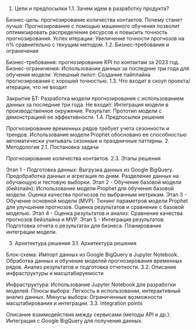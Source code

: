 1. Цели и предпосылки
1.1. Зачем идем в разработку продукта?

Бизнес-цель: прогнозирование количества контактов.
Почему станет лучше: Прогнозирование с помощью машинного обучения позволит оптимизировать распределение ресурсов и повысить точность прогнозирования.
Успех итерации: Увеличение точности прогнозов на n% сравнительно с текущим методом.
1.2. Бизнес-требования и ограничения

Бизнес-требования: прогнозирование KPI по контактам за 2023 год.
Бизнес-ограничения: Использование данных за последние три года для обучения модели.
Успешный пилот: Создание пайплайна прогнозирования с хорошей точностью.
1.3. Что входит в скоуп проекта/итерации, что не входит

Закрытие БТ: Разработка модели прогнозирования с использованием данных за последние три года.
Не входит: Интеграция модели в производственное окружение.
Результат: Прототип модели с демонстрацией ее эффективности.
1.4. Предпосылки решения

Прогнозирование временных рядов требует учета сезонности и трендов.
Использование модели Prophet обосновано ее способностью автоматически учитывать сезонные и праздничные паттерны.
2. Методология
2.1. Постановка задачи

Прогнозирование количества контактов.
2.3. Этапы решения

Этап 1 - Подготовка данных:
Выгрузка данных из Google BigQuery.
Предобработка данных и агрегация по дням.
Разделение данных на обучающую и тестовую выборки.
Этап 2 - Обучение базовой модели (бейзлайн):
Использование модели Prophet для обучения базовой модели.
Оценка качества прогнозов по выбранным метрикам.
Этап 3 - Обучение основной модели (MVP):
Тюнинг параметров модели Prophet для улучшения прогнозов.
Оценка результатов и сравнение с базовой моделью.
Этап 4 - Оценка результатов и анализ:
Сравнение качества прогнозов бейзлайна и MVP.
Этап 5 - Интеграция результатов:
Подготовка отчета о результатах для бизнеса.
Планирование интеграции модели.

3. Архитектура решения
3.1. Архитектура решения

Блок-схема:
Импорт данных из Google BigQuery в Jupyter Notebook.
Обработка данных и обучение моделей прогнозирования временных рядов.
Анализ результатов и подготовка отчетности.
3.2. Описание инфраструктуры и масштабируемости

Инфраструктура: Использование Jupyter Notebook для разработки моделей.
Плюсы выбора: Легкость в использовании, интерактивный анализ данных.
Минусы выбора: Ограниченные возможности масштабирования и интеграции.
3.3. Integration points

Описание взаимодействия между сервисами (методы API и др.): Интеграция с Google BigQuery для получения данных.
